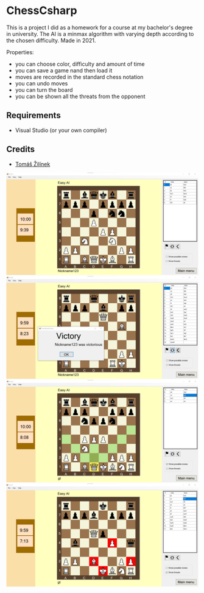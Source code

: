 # ChessCsharp
This is a project I did as a homework for a course at my bachelor's degree in university. The AI is a minmax algorithm with varying depth according to the chosen difficulty. Made in 2021.

Properties:
 - you can choose color, difficulty and amount of time
 - you can save a game nand then load it
 - moves are recorded in the standard chess notation
 - you can undo moves
 - you can turn the board
 - you can be shown all the threats from the opponent

## Requirements
 - Visual Studio (or your own compiler)

## Credits
- [Tomáš Žilínek](https://www.linkedin.com/in/tomaszilinek)

![screenshot1](Screenshots/Screenshot1.png)
![screenshot2](Screenshots/Screenshot2.png)
![screenshot3](Screenshots/Screenshot3.png)
![screenshot4](Screenshots/Screenshot4.png)
